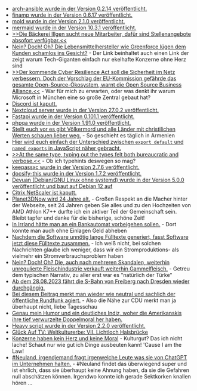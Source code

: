 * [arch-ansible wurde in der Version 0.2.14 veröffentlicht.](https://github.com/binary-manu/arch-ansible/discussions/31)
* [finamp wurde in der Version 0.6.17 veröffentlicht.](https://github.com/jmshrv/finamp/releases/tag/0.6.17)
* [mold wurde in der Version 2.1.0 veröffentlicht.](https://github.com/rui314/mold/releases/tag/v2.1.0)
* [mermaid wurde in der Version 10.3.1 veröffentlicht.](https://github.com/mermaid-js/mermaid/releases/tag/v10.3.1)
* [>>Die Bäckerei Illgen sucht neue Mitarbeiter, dafür sind Stellenangebote absofort verfügbar.<<](https://www.youtube.com/watch?v=hIYEgycVFFs)
* [Nein? Doch! Oh? Die Lebensmittelhersteller wie Greenforce lügen dem Kunden schamlos ins Gesicht?](https://www.onli-blogging.de/2292/Linksammlung-322023.html) - Der Link beinhaltet auch einen Link der zeigt warum Tech-Giganten einfach nur ekelhafte Konzerne ohne Herz sind
* [>>Der kommende Cyber Resilience Act soll die Sicherheit im Netz verbessern. Doch der Vorschlag der EU-Kommission gefährde das gesamte Open-Source-Ökosystem, warnt die Open Source Business Alliance.<<](https://netzpolitik.org/2023/interessensverband-warnt-cyber-resilience-act-gefaehrdet-open-source/) - War für mich zu erwarten, oder was denkt ihr warum Microsoft in München eine so große Zentral gebaut hat?
* [Discord ist kaputt.](http://blog.fefe.de/?ts=9a24464f)
* [Nextcloud server wurde in der Version 27.0.2 veröffentlicht.](https://github.com/nextcloud/server/releases/tag/v27.0.2)
* [Fastapi wurde in der Version 0.101.1 veröffentlicht.](https://github.com/tiangolo/fastapi/releases/tag/0.101.1)
* [phpqa wurde in der Version 1.91.0 veröffentlicht.](https://github.com/jakzal/phpqa/releases/tag/v1.91.0)
* [Stellt euch vor es gibt Völkermord und alle Länder mit christilichen Werten schauen lieber weg.](https://martinsonneborn.de/voelkermord/) - So geschieht es täglich in Armenien
* [Hier wird euch einfach der Unterschied zwischen `export default` und `named exports` in JavaScript näher gebracht.](https://www.freecodecamp.org/news/difference-between-default-and-named-exports-in-javascript/)
* [>>At the same type, typing out the types felt both bureaucratic and verbose.<<](https://utcc.utoronto.ca/~cks/space/blog/python/TypeHintsBriefBrush) - Ob ich typehints deswegen so mag?
* [keepassxc wurde in der Version 2.7.6 veröffentlicht.](https://github.com/keepassxreboot/keepassxc/releases/tag/2.7.6)
* [docsify-this wurde in der Version 1.7.2 veröffentlicht.](https://github.com/hibbitts-design/docsify-this/releases/tag/v1.7.2)
* [Devuan (Debian/GNU Linux ohne systemd) wurde in der Version 5.0.0 veröffentlicht und baut auf Debian 12 auf](https://lwn.net/ml/devuan-devel/20230815152733.e6hlowjxwgwcngli@napoli/)
* [Citrix NetScaler ist kaputt.](https://www.bleepingcomputer.com/news/security/almost-2-000-citrix-netscaler-servers-backdoored-in-hacking-campaign/)
* [Planet3DNow wird 24 Jahre alt.](https://www.planet3dnow.de/cms/68051-planet-3dnow-wird-24/) - Großen Respekt an die Macher hinter der Webseite, seit 24 Jahren geben Sie alles und zu den Hochzeiten von AMD Athlon K7++ durfte ich ein aktiver Teil der Gemeinschaft sein. Bleibt tapfer und danke für die bisherige, schöne Zeit!
* [In Irrland hätte man an ein Bankautomat vorbeigehen sollen.](http://blog.fefe.de/?ts=9a2257ad) - Dort konnte man auch ohne Einlagen Geld abheben
* [Nachdem die Software unnötig lange Fülltexte generiert, fasst Software jetzt diese Fülltexte zusammen.](http://blog.fefe.de/?ts=9a225df1) - Ich weiß nicht, bei solchen Nachrichten glaube ich weniger, dass wir ein Stromproduktions- als vielmehr ein Stromverbrauchsproblem haben
* [Nein? Doch! Oh? Die, auch nach mehreren Skandalen, weiterhin unregulierte Fleischindustrie verkauft weiterhin Gammelfleisch.](http://blog.fefe.de/?ts=9a225e76) - Getreu dem typischen Narrativ, zu aller erst war es "natürlich der Türke"
* [Ab dem 28.08.2023 fährt die S-Bahn von Freiberg nach Dresden wieder durchgängig.](https://www.mdr.de/nachrichten/sachsen/chemnitz/freiberg/vvo-sbahn-nahverkehr-strecke-pendler-100.html)
* [Bei diesem Beitrag merkt man wieder wie neutral und sachlich der öffentliche Rundfunk agiert.](http://blog.fefe.de/?ts=9a23dbde) - Also die Nähe zur CDU merkt man ja überhaupt nicht, liebe Tagesschau
* [Genau mein Humor und ein deutliches Indiz, woher die Amerikanskis ihre tief verwurzelte Doppelmoral her haben.](http://blog.fefe.de/?ts=9a23ea4d)
* [Heavy script wurde in der Version 2.2.0 veröffentlicht.](https://github.com/Heavybullets8/heavy_script/releases/tag/v2.2.0)
* [Glück Auf TV: Weltkulturerbe: VII. Lichtloch Halsbrücke](https://www.youtube.com/watch?v=G-9TTUzA-nc)
* [Konzerne haben kein Herz und keine Moral](https://netzpolitik.org/2023/wegen-100-jahre-alter-schallplatten-musikindustrie-verklagt-internet-archive/) - Kulturgut? Das ich nicht lache! Schaut nur wie gut ich Dinge ausbeuten kann! 'Cause I am the Law!
* [#Neuland, irgendjemand fragt irgenwelche Leute was sie von ChatGPT im Unternehmen halten.](https://www.borncity.com/blog/2023/08/17/75-der-deutschen-unternehmen-vertrauen-chatgpt/) - #Neuland findet das überwiegend super und ist ehrlich, dass sie überhaupt keine Ahnung haben, da sie die Gefahren null abschätzen können. Irgendwo konnte ich gerade Sektkorken knallen hören ...
